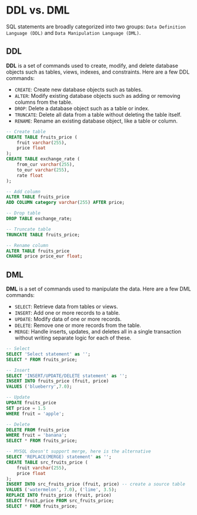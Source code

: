 # DDL vs. DML

SQL statements are broadly categorized into two groups: `Data Definition Language (DDL)` and `Data Manipulation Language (DML)`.

## DDL

**DDL** is a set of commands used to create, modify, and delete database objects such as tables, views, indexes, and constraints. Here are a few DDL commands:

- `CREATE`: Create new database objects such as tables.
- `ALTER`: Modify existing database objects such as adding or removing columns from the table.
- `DROP`: Delete a database object such as a table or index.
- `TRUNCATE`: Delete all data from a table without deleting the table itself.
- `RENAME`: Rename an existing database object, like a table or column.

```sql
-- Create table
CREATE TABLE fruits_price (
    fruit varchar(255),
    price float
);
CREATE TABLE exchange_rate (
    from_cur varchar(255),
    to_eur varchar(255),
    rate float
);

-- Add column
ALTER TABLE fruits_price
ADD COLUMN category varchar(255) AFTER price;

-- Drop table
DROP TABLE exchange_rate;

-- Truncate table
TRUNCATE TABLE fruits_price;

-- Rename column
ALTER TABLE fruits_price
CHANGE price price_eur float;
```

## DML

**DML** is a set of commands used to manipulate the data. Here are a few DML commands:

- `SELECT`: Retrieve data from tables or views.
- `INSERT`: Add one or more records to a table.
- `UPDATE`: Modify data of one or more records.
- `DELETE`: Remove one or more records from the table.
- `MERGE`: Handle inserts, updates, and deletes all in a single transaction without writing separate logic for each of these.

```sql
-- Select
SELECT 'Select statement' as '';
SELECT * FROM fruits_price;

-- Insert
SELECT 'INSERT/UPDATE/DELETE statement' as '';
INSERT INTO fruits_price (fruit, price)
VALUES ('blueberry',7.0);

-- Update
UPDATE fruits_price
SET price = 1.5
WHERE fruit = 'apple';

-- Delete
DELETE FROM fruits_price
WHERE fruit = 'banana';
SELECT * FROM fruits_price;

-- MYSQL doesn't support merge, here is the alternative
SELECT 'REPLACE(MERGE) statement' as '';
CREATE TABLE src_fruits_price (
    fruit varchar(255),
    price float
);
INSERT INTO src_fruits_price (fruit, price) -- create a source table
VALUES ('watermelon', 7.0), ('lime', 3.5);
REPLACE INTO fruits_price (fruit, price)
SELECT fruit,price FROM src_fruits_price;
SELECT * FROM fruits_price;
```
